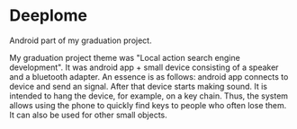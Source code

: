 # Deeplome

Android part of my graduation project. 

My graduation project theme was "Local action search engine development".
It was android app + small device consisting of a speaker and a bluetooth adapter.
An essence is as follows: android app connects to device and send an signal. After that device starts making sound.
It is intended to hang the device, for example, on a key chain. 
Thus, the system allows using the phone to quickly find keys to people who often lose them.
It can also be used for other small objects.
